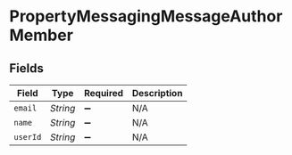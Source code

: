 # PropertyMessagingMessageAuthorMember


## Fields

| Field              | Type               | Required           | Description        |
| ------------------ | ------------------ | ------------------ | ------------------ |
| `email`            | *String*           | :heavy_minus_sign: | N/A                |
| `name`             | *String*           | :heavy_minus_sign: | N/A                |
| `userId`           | *String*           | :heavy_minus_sign: | N/A                |